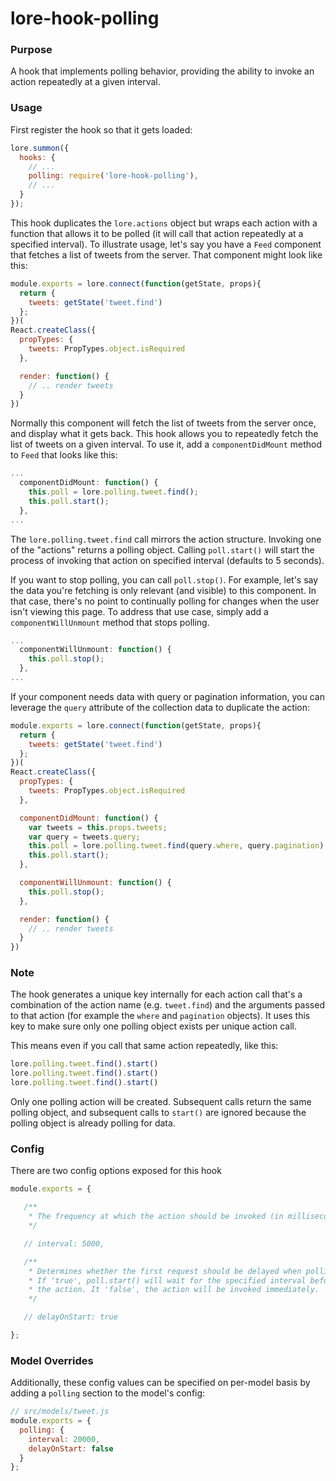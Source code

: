 # lore-hook-polling

### Purpose

A hook that implements polling behavior, providing the ability to invoke an action repeatedly at a given interval.

### Usage
First register the hook so that it gets loaded:

```js
lore.summon({
  hooks: {
    // ...
    polling: require('lore-hook-polling'),
    // ...
  }
});
```

This hook duplicates the `lore.actions` object but wraps each action with a function that allows it to be polled (it will call that action repeatedly at a specified interval). To illustrate usage, let's say you have a `Feed` component that fetches a list of tweets from the server. That component might look like this:

```js
module.exports = lore.connect(function(getState, props){
  return {
    tweets: getState('tweet.find')
  };
})(
React.createClass({
  propTypes: {
    tweets: PropTypes.object.isRequired
  },

  render: function() {
    // .. render tweets
  }
})
```

Normally this component will fetch the list of tweets from the server once, and display what it gets back. This hook allows you to repeatedly fetch the list of tweets on a given interval. To use it, add a `componentDidMount` method to `Feed` that looks like this:

```js
...
  componentDidMount: function() {
    this.poll = lore.polling.tweet.find();
    this.poll.start();
  },
...
```

The `lore.polling.tweet.find` call mirrors the action structure. Invoking one of the "actions" returns a polling object. Calling `poll.start()` will start the process of invoking that action on specified interval (defaults to 5 seconds).

If you want to stop polling, you can call `poll.stop()`. For example, let's say the data you're fetching is only relevant (and visible) to this component. In that case, there's no point to continually polling for changes when the user isn't viewing this page. To address that use case, simply add a `componentWillUnmount` method that stops polling.

```jsx
...
  componentWillUnmount: function() {
    this.poll.stop();
  },
...
```

If your component needs data with query or pagination information, you can leverage the `query` attribute of the collection data to duplicate the action:

```js
module.exports = lore.connect(function(getState, props){
  return {
    tweets: getState('tweet.find')
  };
})(
React.createClass({
  propTypes: {
    tweets: PropTypes.object.isRequired
  },

  componentDidMount: function() {
    var tweets = this.props.tweets;
    var query = tweets.query;
    this.poll = lore.polling.tweet.find(query.where, query.pagination);
    this.poll.start();
  },

  componentWillUnmount: function() {
    this.poll.stop();
  },

  render: function() {
    // .. render tweets
  }
})
```

### Note
The hook generates a unique key internally for each action call that's a combination of the action name (e.g. `tweet.find`) and the arguments passed to that action (for example the `where` and `pagination` objects). It uses this key to make sure only one polling object exists per unique action call.

This means even if you call that same action repeatedly, like this:

```js
lore.polling.tweet.find().start()
lore.polling.tweet.find().start()
lore.polling.tweet.find().start()
```

Only one polling action will be created. Subsequent calls return the same polling object, and subsequent calls to `start()` are ignored because the polling object is already polling for data.

### Config
There are two config options exposed for this hook

```js
module.exports = {

   /**
    * The frequency at which the action should be invoked (in milliseconds)
    */

   // interval: 5000,

   /**
    * Determines whether the first request should be delayed when polling starts.
    * If 'true', poll.start() will wait for the specified interval before invoking
    * the action. It 'false', the action will be invoked immediately.
    */

   // delayOnStart: true

};
```

### Model Overrides
Additionally, these config values can be specified on per-model basis by adding a `polling` section to the model's config:

```js
// src/models/tweet.js
module.exports = {
  polling: {
    interval: 20000,
    delayOnStart: false
  }
};
```
